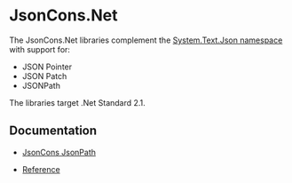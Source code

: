 # JsonCons.Net

The JsonCons.Net libraries complement the [System.Text.Json namespace](https://docs.microsoft.com/en-us/dotnet/api/system.text.json?view=netcore-3.1)
with support for:

- JSON Pointer
- JSON Patch
- JSONPath

The libraries target .Net Standard 2.1.

## Documentation

- [JsonCons JsonPath](https://danielaparker.github.io/JsonCons.Net/articles/JsonPath/JsonConsJsonPath.html)

- [Reference](https://danielaparker.github.io/JsonCons.Net/ref/toc.html)


